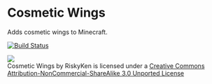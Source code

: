 Cosmetic Wings
==================

Adds cosmetic wings to Minecraft.

[![Build Status](http://img.shields.io/jenkins/s/http/jenkins.rx14.co.uk/job/RiskyKen/Cosmetic-Wings.svg?style=flat-square)](http://jenkins.rx14.co.uk/job/RiskyKen/job/Cosmetic-Wings/)

![](https://i.creativecommons.org/l/by-nc-sa/3.0/88x31.png)  
Cosmetic Wings by RiskyKen is licensed under a [Creative Commons Attribution-NonCommercial-ShareAlike 3.0 Unported License](https://creativecommons.org/licenses/by-nc-sa/3.0/)